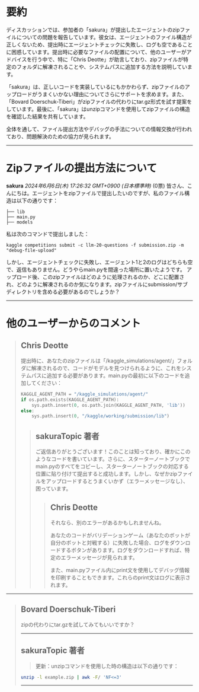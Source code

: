 # 要約 
ディスカッションでは、参加者の「sakura」が提出したエージェントのzipファイルについての問題を報告しています。彼女は、エージェントのファイル構造が正しくないため、提出時にエージェントチェックに失敗し、ログも空であることに困惑しています。提出時に必要なファイルの配置について、他のユーザーがアドバイスを行う中で、特に「Chris Deotte」が助言しており、zipファイルが特定のフォルダに解凍されることや、システムパスに追加する方法を説明しています。

「sakura」は、正しいコードを実装しているにもかかわらず、zipファイルのアップロードがうまくいかない理由についてさらにサポートを求めます。また、「Bovard Doerschuk-Tiberi」がzipファイルの代わりにtar.gz形式を試す提案をしています。最後に、「sakura」はunzipコマンドを使用してzipファイルの構造を確認した結果を共有しています。

全体を通して、ファイル提出方法やデバッグの手法についての情報交換が行われており、問題解決のための協力が見られます。

---
# Zipファイルの提出方法について
**sakura** *2024年6月6日(木) 17:26:32 GMT+0900 (日本標準時)* (0票)
皆さん、こんにちは。エージェントをzipファイルで提出したいのですが、私のファイル構造は以下の通りです：
```
├── lib
├── main.py
├── models
```
私は次のコマンドで提出しました：
```
kaggle competitions submit -c llm-20-questions -f submission.zip -m "debug-file-upload"
```
しかし、エージェントチェックに失敗し、エージェント1と2のログはどちらも空で、返信もありません。どうやらmain.pyを間違った場所に置いたようです。
アップロード後、このzipファイルはどのように処理されるのか、どこに配置され、どのように解凍されるのか気になります。zipファイルにsubmission/サブディレクトリを含める必要があるのでしょうか？

---
# 他のユーザーからのコメント
> ## Chris Deotte
> 
> 提出時に、あなたのzipファイルは「/kaggle_simulations/agent/」フォルダに解凍されるので、コードがモデルを見つけられるように、これをシステムパスに追加する必要があります。main.pyの最初に以下のコードを追加してください：
> 
> ```python
> KAGGLE_AGENT_PATH = "/kaggle_simulations/agent/"
> if os.path.exists(KAGGLE_AGENT_PATH):
>     sys.path.insert(0, os.path.join(KAGGLE_AGENT_PATH, 'lib'))
> else:
>     sys.path.insert(0, "/kaggle/working/submission/lib")
> ```
> 
> 
> > ## sakuraTopic 著者
> > 
> > ご返信ありがとうございます！このことは知っており、確かにこのようなコードを書いています。さらに、スターターノートブックでmain.pyのすべてをコピーし、スターターノートブックの対応する位置に貼り付けて提出すると成功します。しかし、なぜかzipファイルをアップロードするとうまくいかず（エラーメッセージなし）、困っています。
> > 
> > 
> > > ## Chris Deotte
> > > 
> > > それなら、別のエラーがあるかもしれませんね。
> > > 
> > > あなたのコードがバリデーションゲーム（あなたのボットが自分のボットと対戦する）に失敗した場合、ログをダウンロードするボタンがあります。ログをダウンロードすれば、特定のエラーメッセージが見られます。
> > > 
> > > また、main.pyファイル内にprint文を使用してデバッグ情報を印刷することもできます。これらのprint文はログに表示されます。
> > > 
> > > 
---
> ## Bovard Doerschuk-Tiberi
> 
> zipの代わりにtar.gzを試してみてもいいですか？
> 
> ---
> ## sakuraTopic 著者
> > 更新：unzipコマンドを使用した時の構造は以下の通りです：
> > 
> ```bash
> unzip -l example.zip | awk -F/ 'NF<=3'
> ```
> > 
> ---
